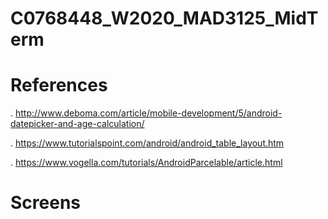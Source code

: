 # C0768448_W2020_MAD3125_MidTerm

# References

.  http://www.deboma.com/article/mobile-development/5/android-datepicker-and-age-calculation/


.  https://www.tutorialspoint.com/android/android_table_layout.htm


.  https://www.vogella.com/tutorials/AndroidParcelable/article.html

# Screens

